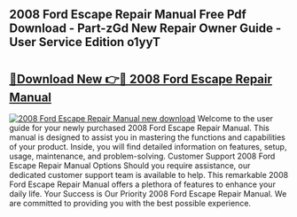 ## 2008 Ford Escape Repair Manual Free Pdf Download - Part-zGd New Repair Owner Guide - User Service Edition o1yyT

# <h2><a href="http://bc52318.oget.top/?id=2008+Ford+Escape+Repair+Manual">🔗Download New 👉🔴 2008 Ford Escape Repair Manual</a></h2>

[![2008 Ford Escape Repair Manual new download](https://i.imgur.com/5g1atiW.png)](http://bc52318.oget.top/?id=2008+Ford+Escape+Repair+Manual)
Welcome to the user guide for your newly purchased 2008 Ford Escape Repair Manual. This manual is designed to assist you in mastering the functions and capabilities of your product. Inside, you will find detailed information on features, setup, usage, maintenance, and problem-solving. Customer Support 2008 Ford Escape Repair Manual Options Should you require assistance, our dedicated customer support team is available to help. This remarkable 2008 Ford Escape Repair Manual offers a plethora of features to enhance your daily life. Your Success is Our Priority 2008 Ford Escape Repair Manual. We are committed to providing you with the best possible experience.
